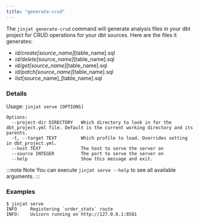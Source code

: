 ```yaml
---
title: "generate-crud"
---
```


The `jinjat generate-crud` command will generate analysis files in your dbt project for CRUD operations for your dbt sources. Here are the files it generates:

- _id/_create_[source_name]_[table_name].sql
- _id/_delete_[source_name]_[table_name].sql
- _id/_get_[source_name]_[table_name].sql
- _id/_patch_[source_name]_[table_name].sql
- _list_[source_name]_[table_name].sql

### Details

Usage: `jinjat serve [OPTIONS]`

```
Options:
  --project-dir DIRECTORY   Which directory to look in for the dbt_project.yml file. Default is the current working directory and its parents.
  -t, --target TEXT         Which profile to load. Overrides setting in dbt_project.yml.
  --host TEXT               The host to serve the server on
  --source INTEGER          The port to serve the server on
  --help                    Show this message and exit.
```

:::note Note
You can execute `jinjat serve --help` to see all available arguments.
:::

### Examples

```
$ jinjat serve
INFO     Registering `order_stats` route
INFO:    Uvicorn running on http://127.0.0.1:8581
```

